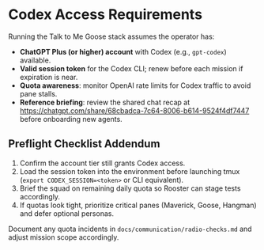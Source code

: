 # Codex Access Requirements

Running the Talk to Me Goose stack assumes the operator has:

- **ChatGPT Plus (or higher) account** with Codex (e.g., `gpt-codex`) available.
- **Valid session token** for the Codex CLI; renew before each mission if expiration is near.
- **Quota awareness**: monitor OpenAI rate limits for Codex traffic to avoid pane stalls.
- **Reference briefing**: review the shared chat recap at https://chatgpt.com/share/68cbadca-7c64-8006-b614-9524f4df7447 before onboarding new agents.

## Preflight Checklist Addendum
1. Confirm the account tier still grants Codex access.
2. Load the session token into the environment before launching tmux (`export CODEX_SESSION=<token>` or CLI equivalent).
3. Brief the squad on remaining daily quota so Rooster can stage tests accordingly.
4. If quotas look tight, prioritize critical panes (Maverick, Goose, Hangman) and defer optional personas.

Document any quota incidents in `docs/communication/radio-checks.md` and adjust mission scope accordingly.
